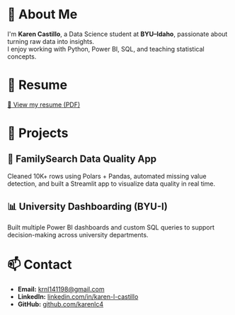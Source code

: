 

# 👋 About Me
I'm **Karen Castillo**, a Data Science student at **BYU–Idaho**, passionate about turning raw data into insights.  
I enjoy working with Python, Power BI, SQL, and teaching statistical concepts.

# 📄 Resume
[📄 View my resume (PDF)](Karen%20Castillo%20Resume%204-25%20(3).pdf)

# 💼 Projects

## 🧹 FamilySearch Data Quality App
Cleaned 10K+ rows using Polars + Pandas, automated missing value detection, and built a Streamlit app to visualize data quality in real time.

## 📊 University Dashboarding (BYU-I)
Built multiple Power BI dashboards and custom SQL queries to support decision-making across university departments.

# 📫 Contact
- **Email:** [krnl141198@gmail.com](mailto:krnl141198@gmail.com)  
- **LinkedIn:** [linkedin.com/in/karen-l-castillo](https://linkedin.com/in/karen-l-castillo)  
- **GitHub:** [github.com/karenlc4](https://github.com/karenlc4)

